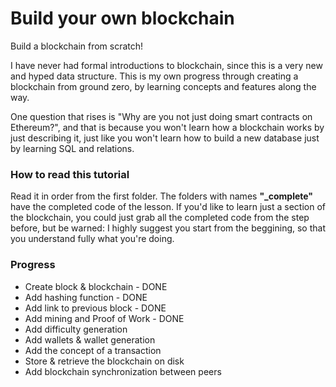 # Build your own blockchain

Build a blockchain from scratch!

I have never had formal introductions to blockchain,
since this is a very new and hyped data structure.
This is my own progress through creating a blockchain from
ground zero, by learning concepts and features along the way.

One question that rises is 
"Why are you not just doing smart contracts on Ethereum?",
and that is because you won't learn how a blockchain works
by just describing it, just like you won't learn how to build
a new database just by learning SQL and relations.

### How to read this tutorial

Read it in order from the first folder. The folders with names 
**"_complete"** have the completed code of the lesson.
If you'd like to learn just a section of the blockchain, 
you could just grab all the completed code from the step before,
but be warned: I highly suggest you start from the beggining, 
so that you understand fully what you're doing.

### Progress

- Create block & blockchain - DONE
- Add hashing function - DONE
- Add link to previous block - DONE
- Add mining and Proof of Work - DONE
- Add difficulty generation
- Add wallets & wallet generation
- Add the concept of a transaction
- Store & retrieve the blockchain on disk
- Add blockchain synchronization between peers
